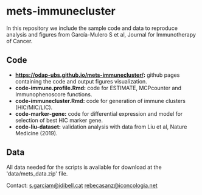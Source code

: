 # mets-immunecluster
In this repository we include the sample code and data to reproduce analysis and figures from García-Mulero S et al, Journal for Immunotherapy of Cancer. 

## Code
* **https://odap-ubs.github.io/mets-immunecluster/:** github pages containing the code and output figures visualization.
* **code-immune.profile.Rmd:** code for ESTIMATE, MCPcounter and Immunophenoscore functions.
* **code-immunecluster.Rmd:** code for generation of immune clusters (HIC/MIC/LIC).
* **code-marker-gene:** code for differential expression and model for selection of best HIC marker gene.
* **code-liu-dataset:** validation analysis with data from Liu et al, Nature Medicine (2019).


## Data
All data needed for the scripts is available for download at the 'data/mets_data.zip' file.


Contact:
s.garciam@idibell.cat
rebecasanz@iconcologia.net
